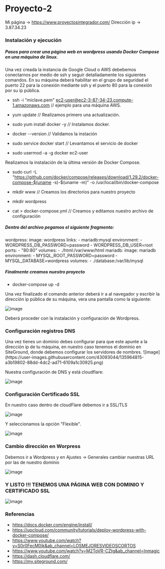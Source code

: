 # Proyecto-2

Mi página -> https://www.proyectosintegrador.com/
Dirección ip -> 3.87.34.23


<h3>Instalación y ejecución</h3>

<h5>Pasos para crear una página web en wordpress usando Docker Compose en una máquina de linux.</h5> 

Una vez creada la instancia de Google Cloud o AWS debebemos conectarnos por medio de ssh y seguir detalladamente los siguientes comandos.
En su máquina deberá habilitar en el grupo de seguridad el puerto 22 para la conexión mediante ssh y el puerto 80 para la conexión por su ip pública.

- ssh -i "miclave.pem" ec2-user@ec2-3-87-34-23.compute-1.amazonaws.com  // ejemplo para una máquina AWS.

- yum update // Realizamos primero una actualización.

-  sudo yum install docker -y  // Instalamos docker.

- docker --version  // Validamos la instación

- sudo service docker start  // Levantamos el servicio de docker

- sudo usermod -a -g docker ec2-user

Realizamos la instalación de la última versión de Docker Compose.
- sudo curl -L "https://github.com/docker/compose/releases/download/1.29.2/docker-compose-$(uname -s)-$(uname -m)" -o /usr/local/bin/docker-compose

- mkdir www  // Creamos los directorios para nuestro proyecto

- mkdir wordpress

- cat > docker-compose.yml   //  Creamos y editamos nuestro archivo de configuración

<h5>Dentro del archivo pegamos el siguiente fragmento:</h5>

wordpress:
    image: wordpress
    links:
     - mariadb:mysql
    environment:
     - WORDPRESS_DB_PASSWORD=password
     - WORDPRESS_DB_USER=root
    ports:
     - "80:80"
    volumes:
     - ./html:/var/www/html
mariadb:
    image: mariadb
    environment:
     - MYSQL_ROOT_PASSWORD=password
     - MYSQL_DATABASE=wordpress
    volumes:
     - ./database:/var/lib/mysql

<h5>Finalmente creamos nuestro proyecto</h5>

- docker-compose up -d

Una vez finalizado el comando anterior deberá ir a al navegador y escribir la dirección ip pública de su máquina, vera una pantalla como la siguiente:

![image](https://user-images.githubusercontent.com/43093044/135964235-87f0fc7d-e295-435b-bb73-a320deb016ac.png)

Deberá proceder con la instalación y configuración de Wordpress.

<h3>Configuración registros DNS</h3>
Una vez tienes un dominio debes configurar para que este apunte a la dirección ip de tu máquina, en nuestro caso tenemos el dominio en SiteGround, donde debemos configurar los servidores de nombres.
![image](https://user-images.githubusercontent.com/43093044/135964815-a3b19802-88dd-4dc2-ad71-6109a1c30925.png)

Nuestra configuración de DNS y está cloudflare:

![image](https://user-images.githubusercontent.com/43093044/135964594-e288f85c-872b-4080-89a2-b3702dc2f25a.png)

<h3>Configuración Certificado SSL</h3>

En nuestro caso dentro de cloudFlare debemos ir a SSL/TLS

![image](https://user-images.githubusercontent.com/43093044/135965071-c91e70a6-e73e-4601-b0f3-aeefc801b24d.png)

Y seleccionamos la opción "Flexible".

![image](https://user-images.githubusercontent.com/43093044/135965182-259bd97e-bf4b-4b7a-ab42-d9e6f6138508.png)


<h3>Cambio dirección en Worpress</h3>


Debemos ir a Wordpress y en Ajustes -> Generales cambiar nuestras URL por las de nuestro dominio

![image](https://user-images.githubusercontent.com/43093044/135965411-8a98c9f8-09fb-4bc2-894d-8cb3d8730c8c.png)

<H3>Y LISTO !!! TENEMOS UNA PÁGINA WEB CON DOMINIO Y CERTIFICADO SSL</H3>

![image](https://user-images.githubusercontent.com/43093044/135965687-a9cde001-b476-4933-94f5-6e54bf92f370.png)


<h3>Referencias</h3>

- https://docs.docker.com/engine/install/
- https://upcloud.com/community/tutorials/deploy-wordpress-with-docker-compose/
- https://www.youtube.com/watch?v=S0r0FecM0ik&ab_channel=LOSMEJORESVIDEOSCORTOS
- https://www.youtube.com/watch?v=M2ToVR-CZtg&ab_channel=Inmagic
- https://dash.cloudflare.com/
- https://my.siteground.com/

 
